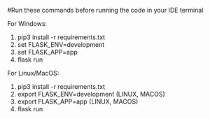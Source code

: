 #Run these commands before running the code in your IDE terminal

For Windows:
1. pip3 install -r requirements.txt
2. set FLASK_ENV=development
3. set FLASK_APP=app
4. flask run

For Linux/MacOS:
1. pip3 install -r requirements.txt
2. export FLASK_ENV=development (LINUX, MACOS)
3. export FLASK_APP=app (LINUX, MACOS)
4. flask run
